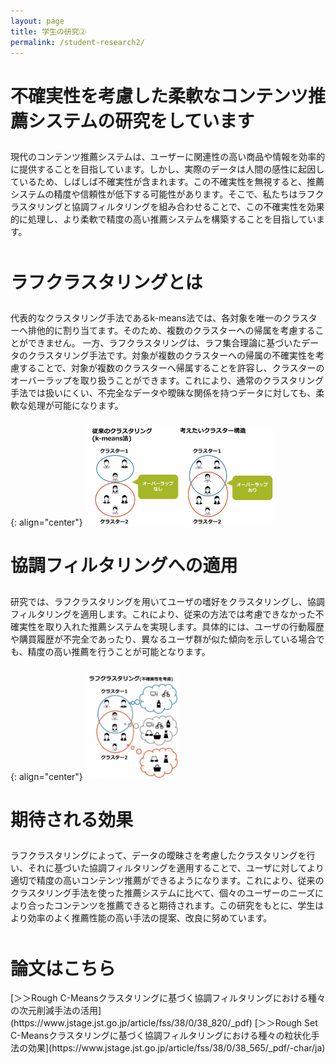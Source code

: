 ```yaml
---
layout: page
title: 学生の研究➁
permalink: /student-research2/
---
```


<style>
  .research-content {
    padding-top: 10px;
    padding-bottom: 10px;
  }
</style>

<h1 class="heading1">
不確実性を考慮した柔軟なコンテンツ推薦システムの研究をしています
</h1>
<p class="research-content">
現代のコンテンツ推薦システムは、ユーザーに関連性の高い商品や情報を効率的に提供することを目指しています。しかし、実際のデータは人間の感性に起因しているため、しばしば不確実性が含まれます。この不確実性を無視すると、推薦システムの精度や信頼性が低下する可能性があります。そこで、私たちはラフクラスタリングと協調フィルタリングを組み合わせることで、この不確実性を効果的に処理し、より柔軟で精度の高い推薦システムを構築することを目指しています。
</p>




<h1 class="heading1">
ラフクラスタリングとは
</h1>
<p class="research-content">
代表的なクラスタリング手法であるk-means法では、各対象を唯一のクラスターへ排他的に割り当てます。そのため、複数のクラスターへの帰属を考慮することができません。
一方、ラフクラスタリングは、ラフ集合理論に基づいたデータのクラスタリング手法です。対象が複数のクラスターへの帰属の不確実性を考慮することで、対象が複数のクラスターへ帰属することを許容し、クラスターのオーバーラップを取り扱うことができます。これにより、通常のクラスタリング手法では扱いにくい、不完全なデータや曖昧な関係を持つデータに対しても、柔軟な処理が可能になります。
</p>

{: align="center"}
<img src="/public/img/RCM_1.png" width="60%">

<h1 class="heading1">
協調フィルタリングへの適用
</h1>
<p class="research-content">
研究では、ラフクラスタリングを用いてユーザの嗜好をクラスタリングし、協調フィルタリングを適用します。これにより、従来の方法では考慮できなかった不確実性を取り入れた推薦システムを実現します。具体的には、ユーザの行動履歴や購買履歴が不完全であったり、異なるユーザ群が似た傾向を示している場合でも、精度の高い推薦を行うことが可能となります。
</p>

{: align="center"}
<img src="/public/img/RCM_CF.png" width="30%">

<h1 class="heading1">
期待される効果
</h1>
<p class="research-content">
ラフクラスタリングによって、データの曖昧さを考慮したクラスタリングを行い、それに基づいた協調フィルタリングを適用することで、ユーザに対してより適切で精度の高いコンテンツ推薦ができるようになります。これにより、従来のクラスタリング手法を使った推薦システムに比べて、個々のユーザーのニーズにより合ったコンテンツを推薦できると期待されます。この研究をもとに、学生はより効率のよく推薦性能の高い手法の提案、改良に努めています。
</p>

<h1 class="heading1">
論文はこちら
</h1>
[＞＞Rough C-Meansクラスタリングに基づく協調フィルタリングにおける種々の次元削減手法の活用](https://www.jstage.jst.go.jp/article/fss/38/0/38_820/_pdf)  
[＞＞Rough Set C-Meansクラスタリングに基づく協調フィルタリングにおける種々の粒状化手法の効果](https://www.jstage.jst.go.jp/article/fss/38/0/38_565/_pdf/-char/ja)